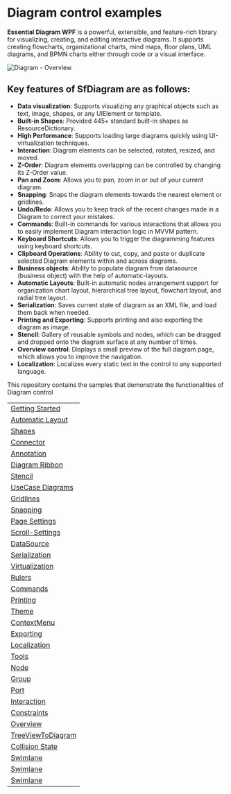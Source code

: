 # Diagram control examples
**Essential Diagram WPF** is a powerful, extensible, and feature-rich library for visualizing, creating, and editing interactive diagrams. It supports creating flowcharts, organizational charts, mind maps, floor plans, UML diagrams, and BPMN charts either through code or a visual interface.

![Diagram - Overview](https://help.syncfusion.com/wpf/diagram/overview_images/wpf-diagram-overview.png)

## Key features of SfDiagram are as follows:

* **Data visualization**: Supports visualizing any graphical objects such as text, image, shapes, or any UIElement or template.
* **Built-in Shapes**: Provided 445+ standard built-in shapes as ResourceDictionary.
* **High Performance**: Supports loading large diagrams quickly using UI-virtualization techniques.
* **Interaction**: Diagram elements can be selected, rotated, resized, and moved.
* **Z-Order**: Diagram elements overlapping can be controlled by changing its Z-Order value.
* **Pan and Zoom**: Allows you to pan, zoom in or out of your current diagram. 
* **Snapping**: Snaps the diagram elements towards the nearest element or gridlines.
* **Undo/Redo**: Allows you to keep track of the recent changes made in a Diagram to correct your mistakes.
* **Commands**: Built-in commands for various interactions that allows you to easily implement Diagram interaction logic in MVVM pattern.
* **Keyboard Shortcuts**: Allows you to trigger the diagramming features using keyboard shortcuts.
* **Clipboard Operations**: Ability to cut, copy, and paste or duplicate selected Diagram elements within and across diagrams.
* **Business objects**: Ability to populate diagram from datasource (business object) with the help of automatic-layouts.
* **Automatic Layouts**: Built-in automatic nodes arrangement support for organization chart layout, hierarchical tree layout, flowchart layout, and radial tree layout.
* **Serialization**: Saves current state of diagram as an XML file, and load them back when needed.
* **Printing and Exporting**: Supports printing and also exporting the diagram as image. 
* **Stencil**: Gallery of reusable symbols and nodes, which can be dragged and dropped onto the diagram surface at any number of times.
* **Overview control**: Displays a small preview of the full diagram page, which allows you to improve the navigation.
* **Localization**: Localizes every static text in the control to any supported language.

This repository contains the samples that demonstrate the functionalities of Diagram control


<table>
 <tr>
  <td><a href="Samples/GettingStarted">Getting Started</a></td>
 </tr>
  <tr>
  <td><a href="Samples/Automatic Layout">Automatic Layout</a></td>
 </tr>
 <tr>
  <td><a href="Samples/Shapes">Shapes</a></td>
 </tr>
 <tr>
  <td><a href="Samples/Connector">Connector</a></td>
 </tr>
 <tr>
 <td><a href="Samples/Annotations">Annotation</a></td>
 </tr> 
 <tr>
 <td><a href="Samples/Diagram Ribbon">Diagram Ribbon</a></td>
 </tr>
 <tr>
 <td><a href="Samples/Stencil">Stencil</a></td>
 </tr>
 <tr>
 <td><a href="Samples/UseCase Diagrams">UseCase Diagrams</a></td>
 </tr>
 <tr>
  <td><a href="Samples/Gridlines">Gridlines</a></td>
 </tr>
 <tr>
  <td><a href="Samples/Snapping">Snapping</a></td>
 </tr>
 <tr>
  <td><a href="Samples/PageSettings">Page Settings</a></td>
 </tr>
 <tr>
  <td><a href="Samples/ScrollSettings">Scroll-Settings</a></td>
 </tr>
 <tr>
  <td><a href="Samples/DataSource">DataSource</a></td>
 </tr>
 <tr>
  <td><a href="Samples/Serialization">Serialization</a></td>
 </tr>
 <tr>
  <td><a href="Samples/Virtualization">Virtualization</a></td>
 </tr>
 <tr>
  <td><a href="Samples/Rulers">Rulers</a></td>
 </tr>
  <tr>
  <td><a href="Samples/Commands">Commands</a></td>
 </tr>
 <tr>
  <td><a href="Samples/Printing">Printing</a></td>
 </tr>
 <tr>
  <td><a href="Samples/Theme">Theme</a></td>
 </tr>
 <tr>
  <td><a href="Samples/ContextMenu">ContextMenu</a></td>
 </tr>
 <tr>
  <td><a href="Samples/Exporting">Exporting</a></td>
 </tr>
 <tr>
  <td><a href="Samples/Localization">Localization</a></td>
 </tr>
 <tr>
  <td><a href="Samples/DrawingTools">Tools</a></td>
 </tr>
 <tr>
  <td><a href="Samples/Node">Node</a></td>
 </tr>
 <tr>
  <td><a href="Samples/Group">Group</a></td>
 </tr>
 <tr>
  <td><a href="Samples/Port">Port</a></td>
 </tr>
 <tr>
  <td><a href="Samples/Interaction">Interaction</a></td>
 </tr>
 <tr>
  <td><a href="Samples/Constraints">Constraints</a></td>
 </tr>
 <tr>
  <td><a href="Samples/Overview">Overview</a></td>
 </tr>
  <tr>
  <td><a href="Samples/TreeViewToDiagram">TreeViewToDiagram</a></td>
 </tr>
   <tr>
  <td><a href="Samples/Collision State">Collision State</a></td>
 </tr>
   <tr>
  <td><a href="Samples/Swimlane">Swimlane</a></td>
 </tr>
 <tr>
  <td><a href="Samples/PageBreaks">Swimlane</a></td>
 </tr>
 <tr>
  <td><a href="Samples/RubberBandZoom">Swimlane</a></td>
 </tr>
</table>
